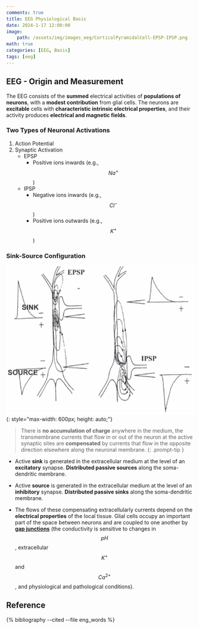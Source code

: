 ```yaml
---
comments: true
title: EEG Physiological Basis
date: 2024-1-17 12:00:00
image:
    path: /assets/img/images_eeg/CorticalPyramidalCell-EPSP-IPSP.png
math: true
categories: [EEG, Basis]
tags: [eeg]
---
```


## EEG - Origin and Measurement

The EEG consists of the **summed** electrical activities of **populations of neurons**, with a **modest contribution** from glial cells. The neurons are **excitable** cells with **characteristic intrinsic electrical properties**, and their activity produces **electrical and magnetic fields**.

### Two Types of Neuronal Activations

1. Action Potential
2. Synaptic Activation
   - EPSP
     - Positive ions inwards (e.g., $$ Na^+ $$)
   - IPSP
     - Negative ions inwards (e.g., $$ Cl^- $$)
     - Positive ions outwards (e.g., $$ K^+ $$)

### Sink-Source Configuration

![electrical_measurements_of_brain_activity](/assets/img/images_eeg/CorticalPyramidalCell-EPSP-IPSP.png){: style="max-width: 600px; height: auto;"}

> There is **no accumulation of charge** anywhere in the medium, the transmembrane currents that flow in or out of the neuron at the active synaptic sites are **compensated** by currents that flow in the opposite direction elsewhere along the neuronal membrane.
{: .prompt-tip }

- Active **sink** is generated in the extracellular medium at the level of an **excitatory** synapse. **Distributed passive sources** along the soma-dendritic membrane.

- Active **source** is generated in the extracellular medium at the level of an **inhibitory** synapse. **Distributed passive sinks** along the soma-dendritic membrane.

- The flows of these compensating extracellularly currents depend on the **electrical properties** of the local tissue. Glial cells occupy an important part of the space between neurons and are coupled to one another by **<u>gap junctions</u>** (the conductivity is sensitive to changes in $$ pH $$, extracellular $$ K^+ $$ and $$ Ca^{2+} $$, and physiological and pathological conditions).



## Reference

{% bibliography --cited --file eng_words %}
